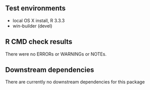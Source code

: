 ## Test environments
* local OS X install, R 3.3.3
* win-builder (devel)

## R CMD check results
There were no ERRORs or WARNINGs or NOTEs.

## Downstream dependencies
There are currently no downstream dependencies for this package